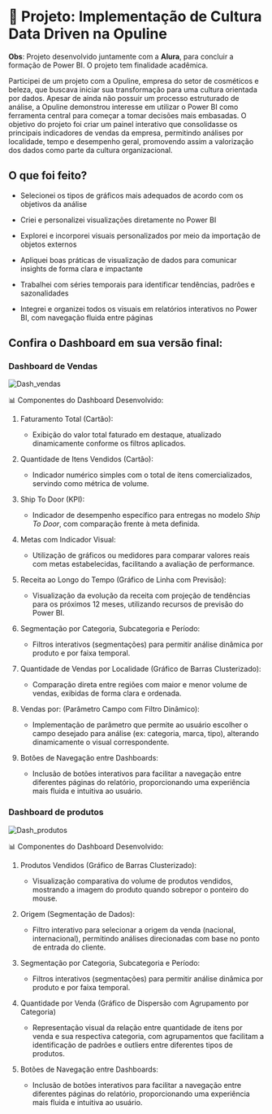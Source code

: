 # 💼 Projeto: Implementação de Cultura Data Driven na Opuline

**Obs**: Projeto desenvolvido juntamente com a **Alura**, para concluir a formação de Power BI. O projeto tem finalidade acadêmica.

Participei de um projeto com a Opuline, empresa do setor de cosméticos e beleza, que buscava iniciar sua transformação para uma cultura orientada por dados. Apesar de ainda não possuir um processo estruturado de análise, a Opuline demonstrou interesse em utilizar o Power BI como ferramenta central para começar a tomar decisões mais embasadas. O objetivo do projeto foi criar um painel interativo que consolidasse os principais indicadores de vendas da empresa, permitindo análises por localidade, tempo e desempenho geral, promovendo assim a valorização dos dados como parte da cultura organizacional.

## O que foi feito?

* Selecionei os tipos de gráficos mais adequados de acordo com os objetivos da análise

* Criei e personalizei visualizações diretamente no Power BI

* Explorei e incorporei visuais personalizados por meio da importação de objetos externos

* Apliquei boas práticas de visualização de dados para comunicar insights de forma clara e impactante

* Trabalhei com séries temporais para identificar tendências, padrões e sazonalidades

* Integrei e organizei todos os visuais em relatórios interativos no Power BI, com navegação fluida entre páginas

## Confira o Dashboard em sua versão final:
### Dashboard de Vendas

![Dash_vendas](https://github.com/user-attachments/assets/d480dd14-effe-4afa-90ef-8e750780093b)

📊 Componentes do Dashboard Desenvolvido:
 1. Faturamento Total (Cartão):

    * Exibição do valor total faturado em destaque, atualizado dinamicamente conforme os filtros aplicados.

2. Quantidade de Itens Vendidos (Cartão):

    * Indicador numérico simples com o total de itens comercializados, servindo como métrica de volume.

3. Ship To Door (KPI):

    * Indicador de desempenho específico para entregas no modelo *Ship To Door*, com comparação frente à meta definida.

4. Metas com Indicador Visual:

    * Utilização de gráficos ou medidores para comparar valores reais com metas estabelecidas, facilitando a avaliação de performance.

5. Receita ao Longo do Tempo (Gráfico de Linha com Previsão):

    * Visualização da evolução da receita com projeção de tendências para os próximos 12 meses, utilizando recursos de previsão do Power BI.

6. Segmentação por Categoria, Subcategoria e Período:

    * Filtros interativos (segmentações) para permitir análise dinâmica por produto e por faixa temporal.

7. Quantidade de Vendas por Localidade (Gráfico de Barras Clusterizado):

    * Comparação direta entre regiões com maior e menor volume de vendas, exibidas de forma clara e ordenada.

8. Vendas por: (Parâmetro Campo com Filtro Dinâmico):

    * Implementação de parâmetro que permite ao usuário escolher o campo desejado para análise (ex: categoria, marca, tipo), alterando dinamicamente o visual correspondente.

9. Botões de Navegação entre Dashboards:

    * Inclusão de botões interativos para facilitar a navegação entre diferentes páginas do relatório, proporcionando uma experiência mais fluida e intuitiva ao usuário.

### Dashboard de produtos

![Dash_produtos](https://github.com/user-attachments/assets/38d8e004-6c6c-4e82-8243-679ea00628db)

📊 Componentes do Dashboard Desenvolvido:

1. Produtos Vendidos (Gráfico de Barras Clusterizado):

    * Visualização comparativa do volume de produtos vendidos, mostrando a imagem do produto quando sobrepor o ponteiro do mouse.

2. Origem (Segmentação de Dados):

    * Filtro interativo para selecionar a origem da venda (nacional, internacional), permitindo análises direcionadas com base no ponto de entrada do cliente.

3. Segmentação por Categoria, Subcategoria e Período:

    * Filtros interativos (segmentações) para permitir análise dinâmica por produto e por faixa temporal.

4. Quantidade por Venda (Gráfico de Dispersão com Agrupamento por Categoria)

    * Representação visual da relação entre quantidade de itens por venda e sua respectiva categoria, com agrupamentos que facilitam a identificação de padrões e outliers entre diferentes tipos de produtos.

5. Botões de Navegação entre Dashboards:

    * Inclusão de botões interativos para facilitar a navegação entre diferentes páginas do relatório, proporcionando uma experiência mais fluida e intuitiva ao usuário.
